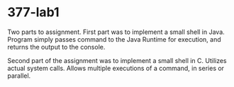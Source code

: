 377-lab1
========

Two parts to assignment. First part was to implement a small shell in Java. Program simply passes command to the Java Runtime for execution, and returns the output to the console.

Second part of the assignment was to implement a small shell in C. Utilizes actual system calls. Allows multiple executions of a command, in series or parallel.
